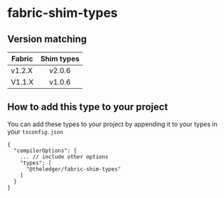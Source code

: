 # fabric-shim-types
## Version matching
| Fabric        | Shim types    |
| ------------- |:-------------:|
| v1.2.X     | v2.0.6 |
| V1.1.X     | v1.0.6     |

## How to add this type to your project
You can add these types to your project by appending it to your types in your `tsconfig.json`

```
{
  "compilerOptions": {
    ... // include other options
    "types": [
      "@theledger/fabric-shim-types"
    ]
  }
}
```
